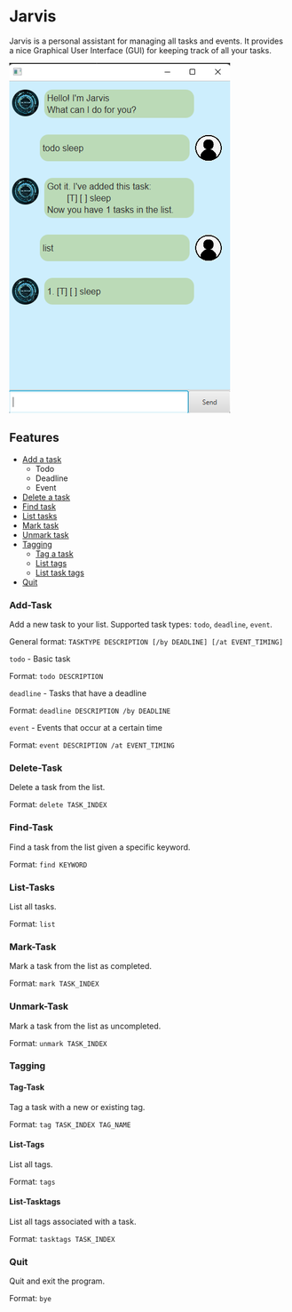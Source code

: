 # Jarvis

Jarvis is a personal assistant for managing all tasks and events. It provides a nice Graphical User Interface (GUI) for keeping track of all your tasks.

![screenshot](Ui.png)

## Features 

- [Add a task](#add-task)
  - Todo
  - Deadline
  - Event
- [Delete a task](delete-task)
- [Find task](#find-task)
- [List tasks](#list-tasks)
- [Mark task](#mark-task)
- [Unmark task](#unmark-task)
- [Tagging](#tagging)
  - [Tag a task](#tag-task)
  - [List tags](#list-tags)
  - [List task tags](#list-tasktags)
- [Quit](#quit)

### Add-Task

Add a new task to your list. Supported task types: `todo`, `deadline`, `event`.

General format: `TASKTYPE DESCRIPTION [/by DEADLINE] [/at EVENT_TIMING]`

`todo` - Basic task

Format: `todo DESCRIPTION`

`deadline` - Tasks that have a deadline

Format: `deadline DESCRIPTION /by DEADLINE`

`event` - Events that occur at a certain time

Format: `event DESCRIPTION /at EVENT_TIMING`

### Delete-Task

Delete a task from the list.

Format: `delete TASK_INDEX`

### Find-Task

Find a task from the list given a specific keyword.

Format: `find KEYWORD`

### List-Tasks

List all tasks. 

Format: `list`

### Mark-Task

Mark a task from the list as completed.

Format: `mark TASK_INDEX`

### Unmark-Task

Mark a task from the list as uncompleted.

Format: `unmark TASK_INDEX`

### Tagging

#### Tag-Task

Tag a task with a new or existing tag.

Format: `tag TASK_INDEX TAG_NAME`

#### List-Tags

List all tags.

Format: `tags`

#### List-Tasktags

List all tags associated with a task.

Format: `tasktags TASK_INDEX`

### Quit

Quit and exit the program.

Format: `bye`

